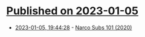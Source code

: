 # [Published on 2023-01-05](index.md)

* [2023-01-05, 19:44:28](https://news.ycombinator.com/item?id=34265426) - [Narco Subs 101 (2020)](http://www.hisutton.com/Narco%20Subs%20101.html)
